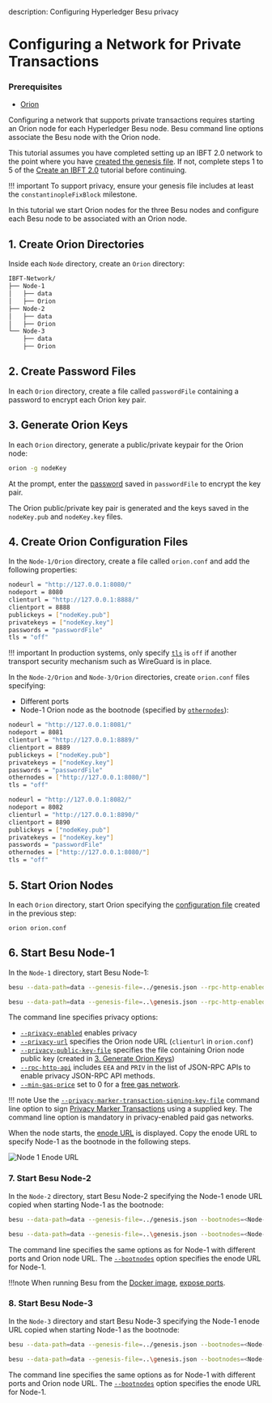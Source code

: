 description: Configuring Hyperledger Besu privacy
<!--- END of page meta data -->

# Configuring a Network for Private Transactions 

### Prerequisites

* [Orion](https://docs.orion.pegasys.tech/en/latest/Installation/Overview/)

Configuring a network that supports private transactions requires starting an Orion node for each
Hyperledger Besu node. Besu command line options associate the Besu node with the Orion node. 

This tutorial assumes you have completed setting up an IBFT 2.0 network to the point where you have 
[created the genesis file](../Private-Network/Create-IBFT-Network.md#5-create-genesis-file). If not, complete
steps 1 to 5 of the [Create an IBFT 2.0](../Private-Network/Create-IBFT-Network.md) tutorial before continuing. 

!!! important 
    To support privacy, ensure your genesis file includes at least the `constantinopleFixBlock` milestone.

In this tutorial we start Orion nodes for the three Besu nodes and configure each Besu node to be associated 
with an Orion node. 

## 1. Create Orion Directories

Inside each `Node` directory, create an `Orion` directory: 

```bash
IBFT-Network/
├── Node-1
│   ├── data
│   ├── Orion
├── Node-2
│   ├── data
│   ├── Orion
└── Node-3
    ├── data
    ├── Orion 
```

## 2. Create Password Files
       
In each `Orion` directory, create a file called `passwordFile` containing a password to encrypt each Orion key pair. 

## 3. Generate Orion Keys
   
In each `Orion` directory, generate a public/private keypair for the Orion node:
   
``` bash
orion -g nodeKey
```
   
At the prompt, enter the [password](#2-create-password-files) saved in `passwordFile` to encrypt the key pair. 
   
The Orion public/private key pair is generated and the keys saved in the `nodeKey.pub` and `nodeKey.key` files.

## 4. Create Orion Configuration Files
   
In the `Node-1/Orion` directory, create a file called `orion.conf` and add the following properties:
   
```bash
nodeurl = "http://127.0.0.1:8080/"
nodeport = 8080
clienturl = "http://127.0.0.1:8888/"
clientport = 8888
publickeys = ["nodeKey.pub"]
privatekeys = ["nodeKey.key"]
passwords = "passwordFile"
tls = "off"
```

!!! important 
    In production systems, only specify [`tls`](http://docs.orion.pegasys.tech/en/latest/Configuring-Orion/Configuration-File/#tls)
    is `off` if another transport security mechanism such as WireGuard is in place. 
    
In the `Node-2/Orion` and `Node-3/Orion` directories, create `orion.conf` files specifying: 

* Different ports
* Node-1 Orion node as the bootnode (specified by [`othernodes`](http://docs.orion.pegasys.tech/en/latest/Configuring-Orion/Configuration-File/)): 

```bash tab="Node-2"
nodeurl = "http://127.0.0.1:8081/"
nodeport = 8081
clienturl = "http://127.0.0.1:8889/"
clientport = 8889
publickeys = ["nodeKey.pub"]
privatekeys = ["nodeKey.key"]
passwords = "passwordFile"
othernodes = ["http://127.0.0.1:8080/"]
tls = "off"
```

```bash tab="Node-3"
nodeurl = "http://127.0.0.1:8082/"
nodeport = 8082
clienturl = "http://127.0.0.1:8890/"
clientport = 8890
publickeys = ["nodeKey.pub"]
privatekeys = ["nodeKey.key"]
passwords = "passwordFile"
othernodes = ["http://127.0.0.1:8080/"]
tls = "off"
```
   
## 5. Start Orion Nodes
   
In each `Orion` directory, start Orion specifying the [configuration file](#3-create-a-configuration-file) created in the previous step:
   
```
orion orion.conf
``` 

## 6. Start Besu Node-1

In the `Node-1` directory, start Besu Node-1:

```bash tab="MacOS"
besu --data-path=data --genesis-file=../genesis.json --rpc-http-enabled --rpc-http-api=ETH,NET,IBFT,EEA,PRIV --host-whitelist="*" --rpc-http-cors-origins="all" --privacy-enabled --privacy-url=http://127.0.0.1:8888 --privacy-public-key-file=Orion/nodeKey.pub --min-gas-price=0   
```

```bash tab="Windows"
besu --data-path=data --genesis-file=..\genesis.json --rpc-http-enabled --rpc-http-api=ETH,NET,IBFT,EEA,PRIV --host-whitelist="*" --rpc-http-cors-origins="all" --privacy-enabled --privacy-url=http://127.0.0.1:8888 --privacy-public-key-file=Orion\nodeKey.pub --min-gas-price=0  
```

The command line specifies privacy options: 

* [`--privacy-enabled`](../../Reference/CLI/CLI-Syntax.md#privacy-enabled) enables privacy
* [`--privacy-url`](../../Reference/CLI/CLI-Syntax.md#privacy-url) specifies the Orion node URL (`clienturl` in `orion.conf`)
* [`--privacy-public-key-file`](../../Reference/CLI/CLI-Syntax.md#privacy-public-key-file) specifies the file containing
Orion node public key (created in [3. Generate Orion Keys](#3-generate-orion-keys))
* [`--rpc-http-api`](../../Reference/CLI/CLI-Syntax.md#rpc-http-api) includes `EEA` and `PRIV` in the list of 
JSON-RPC APIs to enable privacy JSON-RPC API methods.  
* [`--min-gas-price`](../../Reference/CLI/CLI-Syntax.md#min-gas-price) set to 0 for a [free gas network](../../HowTo/Configure/FreeGas.md).

!!! note
    Use the [`--privacy-marker-transaction-signing-key-file`](../../Reference/CLI/CLI-Syntax.md#privacy-marker-transaction-signing-key-file) command line option to sign [Privacy Marker Transactions](../../Concepts/Privacy/Private-Transaction-Processing.md) using a supplied key. The command line option is mandatory in privacy-enabled paid gas networks.
    
When the node starts, the [enode URL](../../Concepts/Node-Keys.md#enode-url) is displayed.
Copy the enode URL to specify Node-1 as the bootnode in the following steps. 

![Node 1 Enode URL](../../images/EnodeStartup.png)

### 7. Start Besu Node-2 

In the `Node-2` directory, start Besu Node-2 specifying the Node-1 enode URL copied when starting Node-1 as the bootnode:
 
```bash tab="MacOS"
besu --data-path=data --genesis-file=../genesis.json --bootnodes=<Node-1 Enode URL> --p2p-port=30304 --rpc-http-enabled --rpc-http-api=ETH,NET,IBFT,EEA,PRIV --host-whitelist="*" --rpc-http-cors-origins="all" --rpc-http-port=8546 --privacy-enabled --privacy-url=http://127.0.0.1:8889 --privacy-public-key-file=Orion/nodeKey.pub --min-gas-price=0   
```

```bash tab="Windows"
besu --data-path=data --genesis-file=..\genesis.json --bootnodes=<Node-1 Enode URL> --p2p-port=30304 --rpc-http-enabled --rpc-http-api=ETH,NET,IBFT,EEA,PRIV --host-whitelist="*" --rpc-http-cors-origins="all" --rpc-http-port=8546 --privacy-enabled --privacy-url=http://127.0.0.1:8889 --privacy-public-key-file=Orion\nodeKey.pub --min-gas-price=0   
```

The command line specifies the same options as for Node-1 with different ports and Orion node URL.  The 
[`--bootnodes`](../../Reference/CLI/CLI-Syntax.md#bootnodes) option specifies the enode URL for Node-1.

!!!note
    When running Besu from the [Docker image](../../HowTo/Get-Started/Run-Docker-Image.md), [expose ports](../../HowTo/Get-Started/Run-Docker-Image.md#exposing-ports).

### 8. Start Besu Node-3

In the `Node-3` directory and start Besu Node-3 specifying the Node-1 enode URL copied when starting Node-1 as the bootnode: 

```bash tab="MacOS"
besu --data-path=data --genesis-file=../genesis.json --bootnodes=<Node-1 Enode URL> --p2p-port=30305 --rpc-http-enabled --rpc-http-api=ETH,NET,IBFT,EEA,PRIV --host-whitelist="*" --rpc-http-cors-origins="all" --rpc-http-port=8547 --privacy-enabled --privacy-url=http://127.0.0.1:8890 --privacy-public-key-file=Orion/nodeKey.pub --min-gas-price=0   
```

```bash tab="Windows"
besu --data-path=data --genesis-file=..\genesis.json --bootnodes=<Node-1 Enode URL> --p2p-port=30305 --rpc-http-enabled --rpc-http-api=ETH,NET,IBFT,EEA,PRIV --host-whitelist="*" --rpc-http-cors-origins="all" --rpc-http-port=8547 --privacy-enabled --privacy-url=http://127.0.0.1:8890 --privacy-public-key-file=Orion\nodeKey.pub --min-gas-price=0  
```

The command line specifies the same options as for Node-1 with different ports and Orion node URL.  The 
[`--bootnodes`](../../Reference/CLI/CLI-Syntax.md#bootnodes) option specifies the enode URL for Node-1.


